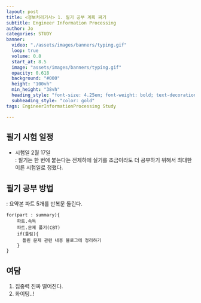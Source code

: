 ```yaml
---
layout: post
title: <정보처리기사> 1. 필기 공부 계획 짜기
subtitle: Engineer Information Processing
author: Jo
categories: STUDY
banner:
  video: "./assets/images/banners/typing.gif"
  loop: true
  volume: 0.8
  start_at: 8.5
  image: "assets/images/banners/typing.gif"
  opacity: 0.618
  background: "#000"
  height: "100vh"
  min_height: "38vh"
  heading_style: "font-size: 4.25em; font-weight: bold; text-decoration: underline"
  subheading_style: "color: gold"
tags: EngineerInformationProcessing Study

---
```


## 필기 시험 일정
- 시험일 2월 17일 <br>
  : 필기는 한 번에 붙는다는 전제하에 실기를 조금이라도 더 공부하기 위해서 최대한 이른 시험일로 정했다.

## 필기 공부 방법
: 요약본 파트 5개를 반복문 돌린다.
```
for(part : summary){
    파트.속독
    파트.문제 풀기(CBT)
    if(틀림){
      틀린 문제 관련 내용 블로그에 정리하기
    }
}
```

## 여담
1. 집중력 진짜 떨어진다.
2. 화이팅..!


